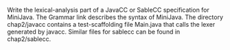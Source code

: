 Write the lexical-analysis part of a JavaCC or SableCC specification
for MiniJava. The Grammar link describes the syntax of MiniJava.
The directory chap2/javacc contains a test-scaffolding file
Main.java that calls the lexer generated by javacc.
Similar files for sablecc can be found in chap2/sablecc.
